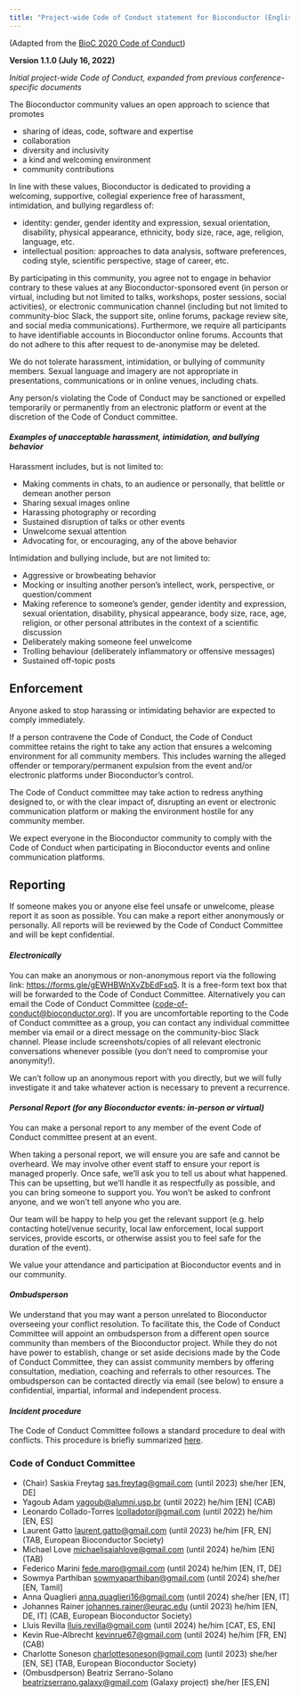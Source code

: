 ```yaml
---
title: "Project-wide Code of Conduct statement for Bioconductor (English)"
---
```


(Adapted from the [BioC 2020 Code of Conduct][1])

**Version 1.1.0 (July 16, 2022)**

_Initial project-wide Code of Conduct, expanded from previous
conference-specific documents_

The Bioconductor community values an open approach to science that promotes

- sharing of ideas, code, software and expertise
- collaboration
- diversity and inclusivity
- a kind and welcoming environment
- community contributions

In line with these values, Bioconductor is dedicated to providing a welcoming,
supportive, collegial experience free of harassment, intimidation, and bullying
regardless of:

- identity: gender, gender identity and expression, sexual orientation,
  disability, physical appearance, ethnicity, body size, race, age, religion,
  language, etc.
- intellectual position: approaches to data analysis, software preferences,
  coding style, scientific perspective, stage of career, etc.

By participating in this community, you agree not to engage in behavior contrary
to these values at any Bioconductor-sponsored event (in person or virtual,
including but not limited to talks, workshops, poster sessions, social
activities), or electronic communication channel (including but not limited to
community-bioc Slack, the support site, online forums, package review site, and
social media communications). Furthermore, we require all participants to have
identifiable accounts in Bioconductor online forums. Accounts that do not adhere
to this after request to de-anonymise may be deleted.

We do not tolerate harassment, intimidation, or bullying of community members.
Sexual language and imagery are not appropriate in presentations, communications
or in online venues, including chats.

Any person/s violating the Code of Conduct may be sanctioned or expelled
temporarily or permanently from an electronic platform or event at the
discretion of the Code of Conduct committee.

#### _Examples of unacceptable harassment, intimidation, and bullying behavior_

Harassment includes, but is not limited to:

- Making comments in chats, to an audience or personally, that belittle or
  demean another person
- Sharing sexual images online
- Harassing photography or recording
- Sustained disruption of talks or other events
- Unwelcome sexual attention
- Advocating for, or encouraging, any of the above behavior

Intimidation and bullying include, but are not limited to:

- Aggressive or browbeating behavior
- Mocking or insulting another person’s intellect, work, perspective, or
  question/comment
- Making reference to someone’s gender, gender identity and expression, sexual
  orientation, disability, physical appearance, body size, race, age, religion,
  or other personal attributes in the context of a scientific discussion
- Deliberately making someone feel unwelcome
- Trolling behaviour (deliberately inflammatory or offensive messages)
- Sustained off-topic posts

## Enforcement

Anyone asked to stop harassing or intimidating behavior are expected to comply
immediately.

If a person contravene the Code of Conduct, the Code of Conduct committee
retains the right to take any action that ensures a welcoming environment for
all community members. This includes warning the alleged offender or
temporary/permanent expulsion from the event and/or electronic platforms under
Bioconductor’s control.

The Code of Conduct committee may take action to redress anything designed to,
or with the clear impact of, disrupting an event or electronic communication
platform or making the environment hostile for any community member.

We expect everyone in the Bioconductor community to comply with the Code of
Conduct when participating in Bioconductor events and online communication
platforms.

## Reporting

If someone makes you or anyone else feel unsafe or unwelcome, please report it
as soon as possible. You can make a report either anonymously or personally. All
reports will be reviewed by the Code of Conduct Committee and will be kept
confidential.

#### _Electronically_

You can make an anonymous or non-anonymous report via the following link:
https://forms.gle/gEWHBWnXvZbEdFsq5. It is a free-form text box that will be
forwarded to the Code of Conduct Committee. Alternatively you can email the Code
of Conduct Committee (code-of-conduct@bioconductor.org). If you are
uncomfortable reporting to the Code of Conduct committee as a group, you can
contact any individual committee member via email or a direct message on the
community-bioc Slack channel. Please include screenshots/copies of all relevant
electronic conversations whenever possible (you don’t need to compromise your
anonymity!).

We can’t follow up an anonymous report with you directly, but we will fully
investigate it and take whatever action is necessary to prevent a recurrence.

#### _Personal Report (for any Bioconductor events: in-person or virtual)_

You can make a personal report to any member of the event Code of Conduct
committee present at an event.

When taking a personal report, we will ensure you are safe and cannot be
overheard. We may involve other event staff to ensure your report is managed
properly. Once safe, we’ll ask you to tell us about what happened. This can be
upsetting, but we’ll handle it as respectfully as possible, and you can bring
someone to support you. You won’t be asked to confront anyone, and we won’t tell
anyone who you are.

Our team will be happy to help you get the relevant support (e.g. help
contacting hotel/venue security, local law enforcement, local support services,
provide escorts, or otherwise assist you to feel safe for the duration of the
event).

We value your attendance and participation at Bioconductor events and in our
community.

#### _Ombudsperson_

We understand that you may want a person unrelated to Bioconductor overseeing
your conflict resolution. To facilitate this, the Code of Conduct Committee will
appoint an ombudsperson from a different open source community than members of
the Bioconductor project. While they do not have power to establish, change or
set aside decisions made by the Code of Conduct Committee, they can assist
community members by offering consultation, mediation, coaching and referrals to
other resources. The ombudsperson can be contacted directly via email (see
below) to ensure a confidential, impartial, informal and independent process.

#### _Incident procedure_

The Code of Conduct Committee follows a standard procedure to deal with
conflicts. This procedure is briefly summarized
[here](https://bioconductor.github.io/CodeOfConduct/incident_response.html).

### Code of Conduct Committee

- (Chair) Saskia Freytag <sas.freytag@gmail.com> (until 2023) she/her [EN, DE]
- Yagoub Adam <yagoub@alumni.usp.br> (until 2022) he/him [EN] (CAB)
- Leonardo Collado-Torres <lcolladotor@gmail.com> (until 2022) he/him [EN, ES]
- Laurent Gatto <laurent.gatto@gmail.com> (until 2023) he/him [FR, EN] (TAB,
  European Bioconductor Society)
- Michael Love <michaelisaiahlove@gmail.com> (until 2024) he/him [EN] (TAB)
- Federico Marini <fede.maro@gmail.com> (until 2024) he/him [EN, IT, DE]
- Sowmya Parthiban <sowmyaparthiban@gmail.com> (until 2024) she/her [EN, Tamil]
- Anna Quaglieri <anna.quaglieri16@gmail.com> (until 2024) she/her [EN, IT]
- Johannes Rainer <johannes.rainer@eurac.edu> (until 2023) he/him [EN, DE, IT]
  (CAB, European Bioconductor Society)
- Lluís Revilla <lluis.revilla@gmail.com> (until 2024) he/him [CAT, ES, EN]
- Kevin Rue-Albrecht <kevinrue67@gmail.com> (until 2024) he/him [FR, EN] (CAB)
- Charlotte Soneson <charlottesoneson@gmail.com> (until 2023) she/her [EN, SE]
  (TAB, European Bioconductor Society)
- (Ombusdperson) Beatriz Serrano-Solano <beatrizserrano.galaxy@gmail.com>
  (Galaxy project) she/her [ES,EN]

[1]: https://bioc2020.bioconductor.org/code_of_conduct
